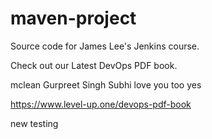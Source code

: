 # maven-project
Source code for James Lee's Jenkins course.

Check out our Latest DevOps PDF book.


mclean
Gurpreet Singh Subhi love you too yes

https://www.level-up.one/devops-pdf-book


new testing

